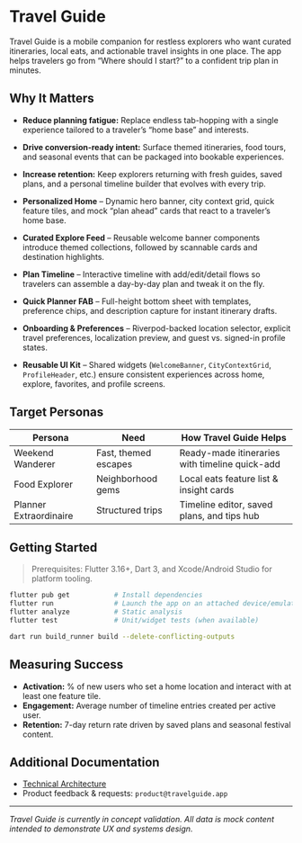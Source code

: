 # Travel Guide

Travel Guide is a mobile companion for restless explorers who want curated itineraries, local eats, and actionable travel insights in one place. The app helps travelers go from “Where should I start?” to a confident trip plan in minutes.

## Why It Matters
- **Reduce planning fatigue:** Replace endless tab-hopping with a single experience tailored to a traveler’s “home base” and interests.
- **Drive conversion-ready intent:** Surface themed itineraries, food tours, and seasonal events that can be packaged into bookable experiences.
- **Increase retention:** Keep explorers returning with fresh guides, saved plans, and a personal timeline builder that evolves with every trip.

- **Personalized Home** – Dynamic hero banner, city context grid, quick feature tiles, and mock “plan ahead” cards that react to a traveler’s home base.
- **Curated Explore Feed** – Reusable welcome banner components introduce themed collections, followed by scannable cards and destination highlights.
- **Plan Timeline** – Interactive timeline with add/edit/detail flows so travelers can assemble a day-by-day plan and tweak it on the fly.
- **Quick Planner FAB** – Full-height bottom sheet with templates, preference chips, and description capture for instant itinerary drafts.
- **Onboarding & Preferences** – Riverpod-backed location selector, explicit travel preferences, localization preview, and guest vs. signed-in profile states.
- **Reusable UI Kit** – Shared widgets (`WelcomeBanner`, `CityContextGrid`, `ProfileHeader`, etc.) ensure consistent experiences across home, explore, favorites, and profile screens.

## Target Personas
| Persona | Need | How Travel Guide Helps |
| --- | --- | --- |
| Weekend Wanderer | Fast, themed escapes | Ready-made itineraries with timeline quick-add |
| Food Explorer | Neighborhood gems | Local eats feature list & insight cards |
| Planner Extraordinaire | Structured trips | Timeline editor, saved plans, and tips hub |

## Getting Started
> Prerequisites: Flutter 3.16+, Dart 3, and Xcode/Android Studio for platform tooling.

```bash
flutter pub get           # Install dependencies
flutter run               # Launch the app on an attached device/emulator
flutter analyze           # Static analysis
flutter test              # Unit/widget tests (when available)

dart run build_runner build --delete-conflicting-outputs
```

## Measuring Success
- **Activation:** % of new users who set a home location and interact with at least one feature tile.
- **Engagement:** Average number of timeline entries created per active user.
- **Retention:** 7-day return rate driven by saved plans and seasonal festival content.

## Additional Documentation
- [Technical Architecture](docs/technical.md)
- Product feedback & requests: `product@travelguide.app`

---
_Travel Guide is currently in concept validation. All data is mock content intended to demonstrate UX and systems design._ 
